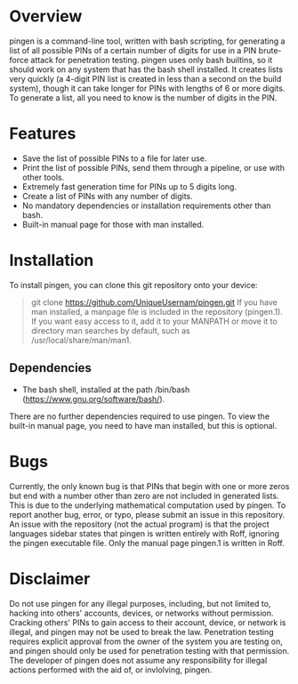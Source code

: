 # Overview
pingen is a command-line tool, written with bash scripting, for generating a list of all possible PINs of a certain number of digits for use in a PIN brute-force attack for penetration testing. pingen uses only bash builtins, so it should work on any system that has the bash shell installed. It creates lists very quickly (a 4-digit PIN list is created in less than a second on the build system), though it can take longer for PINs with lengths of 6 or more digits. To generate a list, all you need to know is the number of digits in the PIN.
# Features
+ Save the list of possible PINs to a file for later use.
+ Print the list of possible PINs, send them through a pipeline, or use with other tools.
+ Extremely fast generation time for PINs up to 5 digits long.
+ Create a list of PINs with any number of digits.
+ No mandatory dependencies or installation requirements other than bash.
+ Built-in manual page for those with man installed.
# Installation
To install pingen, you can clone this git repository onto your device:
> git clone https://github.com/UniqueUsernam/pingen.git
If you have man installed, a manpage file is included in the repository (pingen.1). If you want easy access to it, add it to your MANPATH or move it to directory man searches by default, such as /usr/local/share/man/man1.
## Dependencies
+ The bash shell, installed at the path /bin/bash (https://www.gnu.org/software/bash/).

There are no further dependencies required to use pingen. To view the built-in manual page, you need to have man installed, but this is optional.
# Bugs
Currently, the only known bug is that PINs that begin with one or more zeros but end with a number other than zero are not included in generated lists. This is due to the underlying mathematical computation used by pingen. To report another bug, error, or typo, please submit an issue in this repository.\
An issue with the repository (not the actual program) is that the project languages sidebar states that pingen is written entirely with Roff, ignoring the pingen executable file. Only the manual page pingen.1 is written in Roff.
# Disclaimer
Do not use pingen for any illegal purposes, including, but not limited to, hacking into others' accounts, devices, or networks without permission. Cracking others' PINs to gain access to their account, device, or network is illegal, and pingen may not be used to break the law. Penetration testing requires explicit approval from the owner of the system you are testing on, and pingen should only be used for penetration testing with that permission. The developer of pingen does not assume any responsibility for illegal actions performed with the aid of, or invlolving, pingen.
